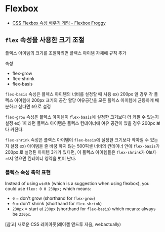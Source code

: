 # Flexbox

- [CSS Flexbox 속성 배우기 게임 - Flexbox Froggy](https://flexboxfroggy.com/#ko)

## `flex` 속성을 사용한 크기 조절

플렉스 아이템의 크기를 조절하려면 플렉스 아이템 자체에 규칙 추가

속성

- flex-grow
- flex-shrink
- flex-basis

`flex-basis` 속성은 플렉스 아이템의 너비를 설정할 때 사용
ex) 200px 일 경우 각 플렉스 아이템에 200px 크기의 공간 할당
여유공간을 모든 플렉스 아이템에 균등하게 배분하고 싶다면 `0`으로 설정

`flex-grow` 속성은 플렉스 아이템이 `flex-basis`에 설정한 크기보다 더 커질 수 있는지 설정
ex) 1이라면 플렉스 아이템은 플렉스 컨테이너에 여유 공간이 있을 경우 200px 보다 커진다.

`flex-shrink` 속성은 플렉스 아이템이 `flex-basis`에 설정한 크기보다 작아질 수 있는지 설정
ex) 아이템을 줄 바꿈 하지 않는 500픽셀 너비의 컨테이너 안에 `flex-basis`가 200px 로 설정된 아이템 3개가 있다면, 이 플렉스 아이템들은 `flex-shrink`가 0보다 크지 않으면 컨테이너 영역을 벗어 난다.

### 플렉스 속성 축약 표현

Instead of using `width` (which is a suggestion when using flexbox), you could use `flex: 0 0 230px;` which means:

- `0` = don't grow (shorthand for `flex-grow`)
- `0` = don't shrink (shorthand for `flex-shrink`)
- `230px` = start at `230px` (shorthand for `flex-basis`)
  which means: always be `230px`.

[참고]
새로운 CSS 레이아웃(레이첼 앤드루 지음, webactually)
